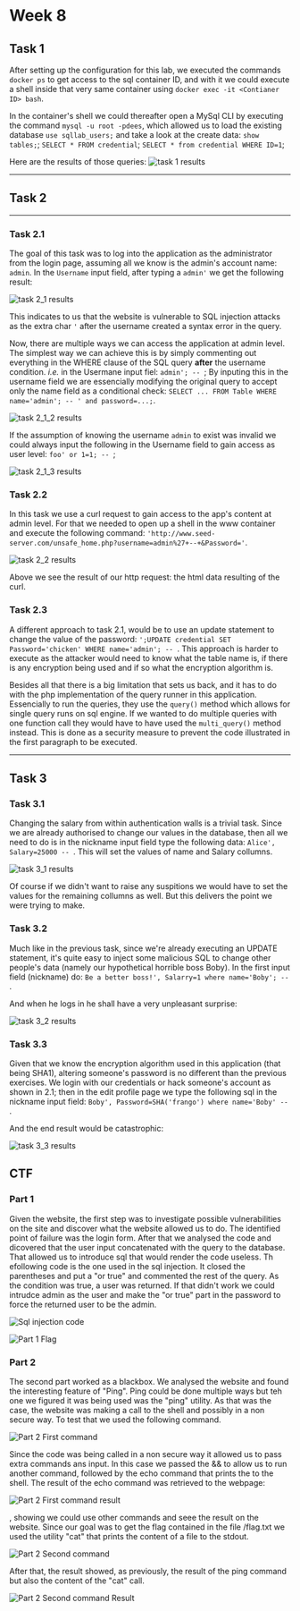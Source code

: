 # Week 8

## Task 1

After setting up the configuration for this lab, we executed the commands `docker ps` to get access to the sql container ID, and with it we could execute a shell inside that very same container using `docker exec -it <Contianer ID> bash`.

In the container's shell we could thereafter open a MySql CLI by executing the command `mysql -u root -pdees`, which allowed us to load the existing database `use sqllab_users;` and take a look at the create data: `show tables;`; `SELECT * FROM credential`; `SELECT * from credential WHERE ID=1`;

Here are the results of those queries:
![task 1 results](../Week8/img/task1.png)

***

## Task 2

***

### Task 2.1

The goal of this task was to log into the application as the administrator from the login page, assuming all we know is the admin's account name: `admin`. In the `Username` input field, after typing a `admin'` we get the following result:

![task 2_1 results](../Week8/img/task2_1.png)

This indicates to us that the website is vulnerable to SQL injection attacks as the extra char `'` after the username created a syntax error in the query.

Now, there are multiple ways we can access the application at admin level. The simplest way we can achieve this is by simply commenting out everything in the WHERE clause of the SQL query **after** the username condition.
*i.e.* in the Usermane input fiel: `admin'; -- `;
By inputing this in the username field we are essencially modifying the original query to accept only the name field as a conditional check: `SELECT ... FROM Table WHERE name='admin'; -- ' and password=...;`.

![task 2_1_2 results](../Week8/img/task2_2.png)

If the assumption of knowing the username `admin` to exist was invalid we could always input the following in the Username field to gain access as user level: `foo' or 1=1; -- `;

![task 2_1_3 results](../Week8/img/task2_3.png)

### Task 2.2

In this task we use a curl request to gain access to the app's content at admin level. For that we needed to open up a shell in the www container and execute the following command: `'http://www.seed-server.com/unsafe_home.php?username=admin%27+--+&Password='`.

![task 2_2 results](../Week8/img/task2_4.png)

Above we see the result of our http request: the html data resulting of the curl.

### Task 2.3

A different approach to task 2.1, would be to use an update statement to change the value of the password: `';UPDATE credential SET Password='chicken' WHERE name='admin'; -- `. This approach is harder to execute as the attacker would need to know what the table name is, if there is any encryption being used and if so what the encryption algorithm is.

Besides all that there is a big limitation that sets us back, and it has to do with the php implementation of the query runner in this application. Essencially to run the queries, they use the `query()` method which allows for single query runs on sql engine. If we wanted to do multiple queries with one function call they would have to have used the `multi_query()` method instead. This is done as a security measure to prevent the code illustrated in the first paragraph to be executed.

***

## Task 3

### Task 3.1

Changing the salary from within authentication walls is a trivial task. Since we are already authorised to change our values in the database, then all we need to do is in the nickname input field type the following data: `Alice', Salary=25000 -- `. This will set the values of name and Salary collumns.

![task 3_1 results](../Week8/img/task3_1.png)

Of course if we didn't want to raise any suspitions we would have to set the values for the remaining collumns as well. But this delivers the point we were trying to make.

### Task 3.2

Much like in the previous task, since we're already executing an UPDATE statement, it's quite easy to inject some malicious SQL to change other people's data (namely our hypothetical horrible boss Boby).
In the first input field (nickname) do: `Be a better boss!', Salarry=1 where name='Boby'; -- `.

And when he logs in he shall have a very unpleasant surprise:

![task 3_2 results](../Week8/img/task3_2.png)

### Task 3.3

Given that we know the encryption algorithm used in this application (that being SHA1), altering someone's password is no different than the previous exercises. We login with our credentials or hack someone's account as shown in 2.1; then in the edit profile page we type the following sql in the nickname input field: `Boby', Password=SHA('frango') where name='Boby' -- `.

And the end result would be catastrophic:

![task 3_3 results](../Week8/img/task3_3.png)


## CTF

### Part 1

Given the website, the first step was to investigate possible vulnerabilities on the site and discover what the website allowed us to do.
The identified point of failure was the login form. After that we analysed the code and dicovered that the user input concatenated with the query to the database. That allowed us to introduce sql that would render the code useless. Th efollowing code is the one used in the sql injection.
It closed the parentheses and put a "or true" and commented the rest of the query. As the condition was true, a user was returned. If that didn't work we could intrudce admin as the user and make the "or true" part in the password to force the returned user to be the admin.

![Sql injection code](../Week8/img/ctf_1.png)

![Part 1 Flag](../Week8/img/ctf_2.png)

### Part 2

The second part worked as a blackbox. We analysed the website and found the interesting feature of "Ping". Ping could be done multiple ways but teh one we figured it was being used was the "ping" utility. As that was the case, the website was making a call to the shell and possibly in a non secure way. To test that we used the following command.

![Part 2 First command](../Week8/img/ctf_3.png)

Since the code was being called in a non secure way it allowed us to pass extra commands ans input. In this case we passed the && to allow us to run another command, followed by the echo command that prints the to the shell. The result of the echo command was retrieved to the webpage: 

![Part 2 First command result](../Week8/img/ctf_4.png)

, showing we could use other commands and seee the result on the website. Since our goal was to get the flag contained in the file /flag.txt we used the utility "cat" that prints the content of a file to the stdout.

![Part 2 Second command](../Week8/img/ctf_5.png)

After that, the result showed, as previously, the result of the ping command but also the content of the "cat" call.


![Part 2 Second command Result](../Week8/img/ctf_6.png)
